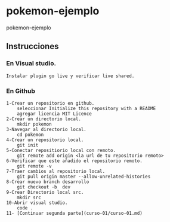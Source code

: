 # pokemon-ejemplo
pokemon-ejemplo

## Instrucciones 
### En Visual studio.

    Instalar plugin go live y verificar live shared.

### En Github

    1-Crear un repositorio en github.
        seleccionar Initialize this repository with a README
        agregar licencia MIT Licence
    2-Crear un directorio local.
        mkdir pokemon
    3-Navegar al directorio local.
        cd pokemon
    4-Crear un repositorio local.
        git init
    5-Conectar repositiorio local con remoto.
        git remote add origin <la url de tu repositorio remoto>
    6-Verificar que este añadido el repositorio remoto.
        git remote -v
    7-Traer cambios al repositorio local. 
        git pull origin master --allow-unrelated-histories
    8-Crear nuevo branch desarrollo
        git checkout -b  dev
    9-Crear Directorio local src.
        mkdir src  
    10-Abrir visual studio.
        code . 
    11- [Continuar segunda parte](curso-01/curso-01.md)





